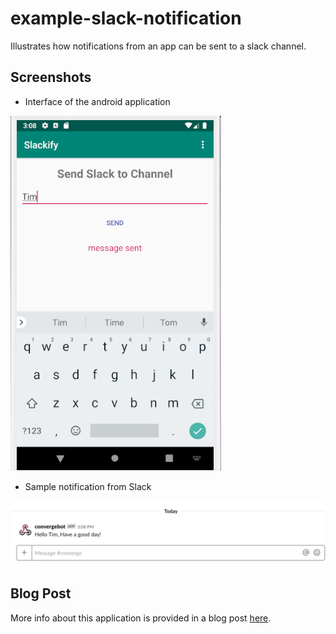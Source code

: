 # example-slack-notification
Illustrates how notifications from an app can be sent to a slack channel.

## Screenshots
- Interface of the android application
<img src="screenshots/app-interface.png" alt="App" />

- Sample notification from Slack
<img src="screenshots/slack-notification.png" alt="Slack notification" />

## Blog Post
More info about this application is provided in a blog post [here](https://medium.com/@timothy.mubiru/sending-app-updates-to-a-slack-channel-873851fed46a?postPublishedType=initial).